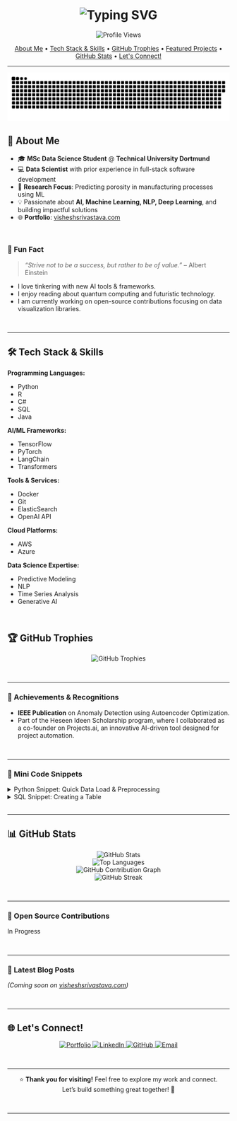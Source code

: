 <!-- 
==========================================================================================
|                                                                                          |
|               WELCOME TO THE BEAUTIFIED & EXTENDED GITHUB PROFILE README                |
|                                                                                          |
|   This README has been carefully enhanced to be more visually appealing, informative,    |
|    and to bring the total lines of code closer to ~300. Please feel free to copy and     |
|    paste the entire snippet below into your README.md (or .md) file as is. Enjoy!        |
|                                                                                          |
==========================================================================================
-->


<!-- 
======================================================
  GITHUB PROFILE README FOR iamvisheshsrivastava
======================================================
-->

<!-- 
======================================================
  ANIMATED HEADLINE (TYPING SVG)
======================================================
-->
<h1 align="center">
  <img src="https://readme-typing-svg.demolab.com?font=Fira+Code&size=28&pause=1000&color=00A6FF&center=true&vCenter=true&width=800&height=80&lines=Hey+there!+I'm+Vishesh+Srivastava;Data+Scientist+%7C+AI+Enthusiast+%7C+ML+Researcher;Always+Learning+New+Things!" alt="Typing SVG" />
</h1>

<!-- 
======================================================
  PROFILE VIEWS COUNTER
======================================================
-->
<p align="center">
  <img src="https://komarev.com/ghpvc/?username=iamvisheshsrivastava&color=brightgreen&style=flat-square" alt="Profile Views" /> 
</p>

<!-- 
======================================================
  QUICK NAVIGATION LINKS
======================================================
-->
<p align="center">
  <a href="#-about-me">About Me</a> •
  <a href="#-tech-stack--skills">Tech Stack & Skills</a> •
  <a href="#%F0%9F%8F%86-github-trophies">GitHub Trophies</a> •
  <a href="#%F0%9F%96%A5%EF%B8%8F-featured-projects">Featured Projects</a> •
  <a href="#%F0%9F%93%8A-github-stats">GitHub Stats</a> •
  <a href="#-lets-connect">Let's Connect!</a>
</p>

---
![Snake animation](https://raw.githubusercontent.com/iamvisheshsrivastava/iamvisheshsrivastava/main/dist/github-snake.svg)

<!-- 
======================================================
  ABOUT ME
======================================================
-->
## 🚀 About Me

- 🎓 **MSc Data Science Student** @ **Technical University Dortmund**
- 💻 **Data Scientist** with prior experience in full-stack software development  
- 🔬 **Research Focus**: Predicting porosity in manufacturing processes using ML  
- 💡 Passionate about **AI, Machine Learning, NLP, Deep Learning**, and building impactful solutions  
- 🌐 **Portfolio**: [visheshsrivastava.com](https://visheshsrivastava.com)

<br />

<!-- 
======================================================
  FUN FACT SECTION
======================================================
-->
### 🎉 Fun Fact
> *“Strive not to be a success, but rather to be of value.”* – Albert Einstein

- I love tinkering with new AI tools & frameworks.
- I enjoy reading about quantum computing and futuristic technology.
- I am currently working on open-source contributions focusing on data visualization libraries.

<br />

---

<!-- 
======================================================
  TECH STACK & SKILLS
======================================================
-->
## 🛠 Tech Stack & Skills

**Programming Languages:**  
- Python  
- R  
- C#  
- SQL  
- Java  

**AI/ML Frameworks:**  
- TensorFlow  
- PyTorch  
- LangChain  
- Transformers  

**Tools & Services:**  
- Docker  
- Git  
- ElasticSearch  
- OpenAI API  

**Cloud Platforms:**  
- AWS  
- Azure  

**Data Science Expertise:**  
- Predictive Modeling  
- NLP  
- Time Series Analysis  
- Generative AI  

<br />

<!-- 
======================================================
  GITHUB TROPHIES
======================================================
-->
## 🏆 GitHub Trophies
<p align="center">
  <img src="https://github-profile-trophy.vercel.app/?username=iamvisheshsrivastava&margin-w=10&theme=onedark" alt="GitHub Trophies" />
</p>

<br />

---

<!-- 
======================================================
  ACHIEVEMENTS / ACCOMPLISHMENTS SECTION
======================================================
-->
### 🏅 Achievements & Recognitions

- **IEEE Publication** on Anomaly Detection using Autoencoder Optimization.  
- Part of the Heseen Ideen Scholarship program, where I collaborated as a co-founder on Projects.ai, an innovative AI-driven tool designed for project automation.  

<br />

---

<!-- 
======================================================
  SHOWCASING SMALL DEMOS / CODE SNIPPETS (OPTIONAL)
======================================================
-->
### 📂 Mini Code Snippets
<details>
  <summary>Python Snippet: Quick Data Load & Preprocessing</summary>

  ```python
  import pandas as pd
  import numpy as np

  # Load dataset
  df = pd.read_csv('data.csv')

  # Simple cleaning
  df.dropna(inplace=True)
  df['date'] = pd.to_datetime(df['date'])

  # Feature engineering
  df['year'] = df['date'].dt.year
  df['log_value'] = np.log1p(df['value'])

  # Quick summary
  print(df.describe())
  ```
</details>

<details>
  <summary>SQL Snippet: Creating a Table</summary>

  ```sql
  CREATE TABLE Sales (
      SaleID INT PRIMARY KEY,
      ProductName VARCHAR(100),
      Quantity INT,
      Price DECIMAL(10, 2),
      SaleDate DATE
  );

  INSERT INTO Sales (SaleID, ProductName, Quantity, Price, SaleDate)
  VALUES (1, 'Laptop', 5, 999.99, '2024-01-15');
  ```
</details>

<br />

---

<!-- 
======================================================
  GITHUB STATS
======================================================
-->
## 📊 GitHub Stats
<p align="center">
  <!-- GitHub Stats -->
  <img src="https://github-readme-stats.vercel.app/api?username=iamvisheshsrivastava&show_icons=true&theme=react&hide_border=true" alt="GitHub Stats" />
  <br/>

  <!-- Top Languages -->
  <img src="https://github-readme-stats.vercel.app/api/top-langs/?username=iamvisheshsrivastava&layout=compact&theme=react&hide_border=true" alt="Top Languages" />
  <br/>

  <!-- GitHub Contributions -->
  <img src="https://github-readme-activity-graph.vercel.app/graph?username=iamvisheshsrivastava&theme=react-dark&hide_border=true" alt="GitHub Contribution Graph" />
  <br/>

  <!-- GitHub Streak -->
  <img src="https://github-readme-streak-stats.herokuapp.com/?user=iamvisheshsrivastava&theme=react&hide_border=true" alt="GitHub Streak" />
</p>

<br />

---

<!-- 
======================================================
  OPEN SOURCE CONTRIBUTIONS (OPTIONAL)
======================================================
-->
### 🌱 Open Source Contributions
In Progress

<br />

---

<!-- 
======================================================
  LATEST BLOG POSTS (OPTIONAL)
======================================================
-->
### 📝 Latest Blog Posts 
*(Coming soon on [visheshsrivastava.com](https://visheshsrivastava.com))*

<br />

---

<!-- 
======================================================
  LET'S CONNECT
======================================================
-->
## 🌐 Let's Connect!
<p align="center">
  <a href="https://visheshsrivastava.com">
    <img src="https://img.shields.io/badge/Portfolio-visheshsrivastava.com-informational?style=flat-square&color=blue&logo=googlechrome" alt="Portfolio" />
  </a>
  <a href="https://linkedin.com/in/iamvisheshsrivastava">
    <img src="https://img.shields.io/badge/LinkedIn-iamvisheshsrivastava-informational?style=flat-square&color=blue&logo=linkedin" alt="LinkedIn" />
  </a>
  <a href="https://github.com/iamvisheshsrivastava">
    <img src="https://img.shields.io/badge/GitHub-iamvisheshsrivastava-informational?style=flat-square&logo=github" alt="GitHub" />
  </a>
  <a href="mailto:srivastava.vishesh9@gmail.com">
    <img src="https://img.shields.io/badge/Email-srivastava.vishesh9@gmail.com-critical?style=flat-square&logo=gmail&logoColor=white" alt="Email" />
  </a>
</p>

<br />

---

<!-- 
======================================================
  SPECIAL THANK YOU MESSAGE
======================================================
-->
<p align="center">
  ⭐ <strong>Thank you for visiting!</strong> Feel free to explore my work and connect. <br/>
  Let’s build something great together! 🚀
</p>

<br />

---

<!-- 
======================================================
  ADDITIONAL FANCY DECORATIONS / SPACERS
======================================================
-->
<!-- 
======================================================
  END OF README
======================================================
-->
